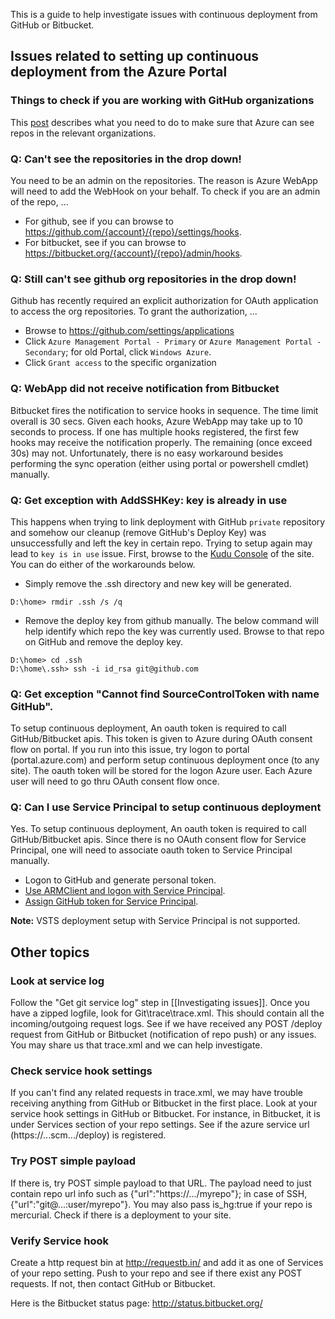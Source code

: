 This is a guide to help investigate issues with continuous deployment from GitHub or Bitbucket.

## Issues related to setting up continuous deployment from the Azure Portal

### Things to check if you are working with GitHub organizations

This [post](https://azure.microsoft.com/en-us/blog/using-app-service-web-apps-continuous-deployment-with-github-organizations/) describes what you need to do to make sure that Azure can see repos in the relevant organizations.

### Q: Can't see the repositories in the drop down!

You need to be an admin on the repositories.  The reason  is Azure WebApp will need to add the WebHook on your behalf.  To check if you are an admin of the repo, ...
* For github, see if you can browse to https://github.com/{account}/{repo}/settings/hooks.
* For bitbucket, see if you can browse to https://bitbucket.org/{account}/{repo}/admin/hooks.

### Q: Still can't see github org repositories in the drop down!

Github has recently required an explicit authorization for OAuth application to access the org repositories.  To grant the authorization, ...
* Browse to https://github.com/settings/applications
* Click `Azure Management Portal - Primary` or `Azure Management Portal - Secondary`; for old Portal, click `Windows Azure`.
* Click `Grant access` to the specific organization

### Q: WebApp did not receive notification from Bitbucket 

Bitbucket fires the notification to service hooks in sequence.   The time limit overall is 30 secs.  Given each hooks, Azure WebApp may take up to 10 seconds to process.  If one has multiple hooks registered, the first few hooks may receive the notification properly.   The remaining (once exceed 30s) may not.   Unfortunately, there is no easy workaround besides performing the sync operation (either using portal or powershell cmdlet) manually.

### Q: Get exception with AddSSHKey: key is already in use

This happens when trying to link deployment with GitHub `private` repository and somehow our cleanup (remove GitHub's Deploy Key) was unsuccessfully and left the key in certain repo.   Trying to setup again may lead to `key is in use` issue.   First, browse to the [Kudu Console](https://github.com/projectkudu/kudu/wiki/Kudu-console) of the site.  You can do either of the workarounds below.   

   - Simply remove the .ssh directory and new key will be generated.
```
D:\home> rmdir .ssh /s /q
```

   - Remove the deploy key from github manually.   The below command will help identify which repo the key was currently used.   Browse to that repo on GitHub and remove the deploy key.

```
D:\home> cd .ssh
D:\home\.ssh> ssh -i id_rsa git@github.com
```

### Q: Get exception "Cannot find SourceControlToken with name GitHub".

To setup continuous deployment, An oauth token is required to call GitHub/Bitbucket apis.  This token is given to Azure during OAuth consent flow on portal.  If you run into this issue, try logon to portal (portal.azure.com) and perform setup continuous deployment once (to any site).  The oauth token will be stored for the logon Azure user.   Each Azure user will need to go thru OAuth consent flow once.

### Q: Can I use Service Principal to setup continuous deployment

Yes.  To setup continuous deployment, An oauth token is required to call GitHub/Bitbucket apis.  Since there is no OAuth consent flow for Service Principal, one will need to associate oauth token to Service Principal manually.

- Logon to GitHub and generate personal token.
- [Use ARMClient and logon with Service Principal](https://github.com/projectKudu/ARMClient/wiki/Login-and-Acquire-Tokens).
- [Assign GitHub token for Service Principal](https://github.com/projectkudu/ARMClient/wiki/Update-SourceControlTokens).

**Note:** VSTS deployment setup with Service Principal is not supported.

## Other topics

### Look at service log  

Follow the "Get git service log" step in [[Investigating issues]].   Once you have a zipped logfile, look for Git\trace\trace.xml.  This should contain all the incoming/outgoing request logs.  See if we have received any POST /deploy request from GitHub or Bitbucket (notification of repo push) or any issues.   You may share us that trace.xml and we can help investigate.    

### Check service hook settings

If you can't find any related requests in trace.xml, we may have trouble receiving anything from GitHub or Bitbucket in the first place.  Look at your service hook settings in GitHub or Bitbucket.  For instance, in Bitbucket, it is under Services section of your repo settings. See if the azure service url (https://...scm.../deploy) is registered.

### Try POST simple payload

If there is, try POST simple payload to that URL.   The payload need to just contain repo url info such as {"url":"https://.../myrepo"}; in case of SSH, {"url":"git@...:user/myrepo"}.   You may also pass is_hg:true if your repo is mercurial.  Check if there is a deployment to your site.

### Verify Service hook

Create a http request bin at http://requestb.in/ and add it as one of Services of your repo setting.  Push to your repo and see if there exist any POST requests.  If not, then contact GitHub or Bitbucket.

Here is the Bitbucket status page: http://status.bitbucket.org/